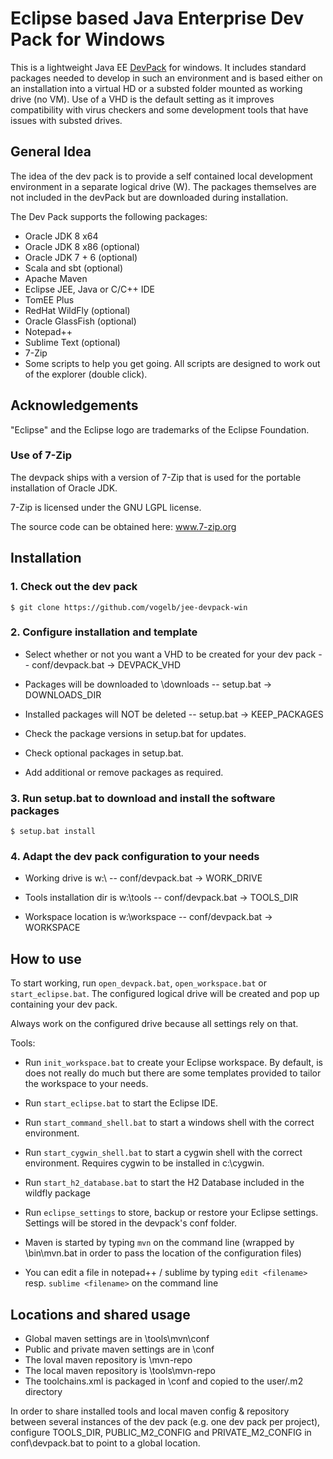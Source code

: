 # Eclipse based Java Enterprise Dev Pack for Windows

This is a lightweight Java EE [DevPack](http://blog.tknerr.de/blog/2014/10/09/devpack-philosophy-aka-works-on-your-machine/) for windows.
It includes standard packages needed to develop in such an environment and is based either on an installation into a virtual HD or a substed folder mounted as working drive (no VM).
Use of a VHD is the default setting as it improves compatibility with virus checkers and some development tools that have issues with substed drives.

## General Idea

The idea of the dev pack is to provide a self contained local development environment in a separate logical drive (W).
The packages themselves are not included in the devPack but are downloaded during installation.

The Dev Pack supports the following packages:
- Oracle JDK 8 x64
- Oracle JDK 8 x86 (optional)
- Oracle JDK 7 + 6 (optional)
- Scala and sbt (optional)
- Apache Maven
- Eclipse JEE, Java or C/C++ IDE
- TomEE Plus
- RedHat WildFly (optional)
- Oracle GlassFish (optional)
- Notepad++
- Sublime Text (optional)
- 7-Zip
- Some scripts to help you get going. All scripts are designed to work out of the explorer (double click).


## Acknowledgements
"Eclipse" and the Eclipse logo are trademarks of the Eclipse Foundation.

### Use of 7-Zip

The devpack ships with a version of 7-Zip that is used for the portable installation of Oracle JDK.

7-Zip is licensed under the GNU LGPL license.

The source code can be obtained here: www.7-zip.org

## Installation

### 1. Check out the dev pack

	$ git clone https://github.com/vogelb/jee-devpack-win
	
### 2. Configure installation and template
	
- Select whether or not you want a VHD to be created for your dev pack  -- conf/devpack.bat -> DEVPACK_VHD
	
- Packages will be downloaded to <installation folder>\downloads        -- setup.bat -> DOWNLOADS_DIR

- Installed packages will NOT be deleted                                -- setup.bat -> KEEP_PACKAGES

- Check the package versions in setup.bat for updates.
 
- Check optional packages in setup.bat.

- Add additional or remove packages as required.  

### 3. Run setup.bat to download and install the software packages

	$ setup.bat install
	

### 4. Adapt the dev pack configuration to your needs

- Working drive is w:\                              -- conf/devpack.bat -> WORK_DRIVE

- Tools installation dir is w:\tools                -- conf/devpack.bat -> TOOLS_DIR

- Workspace location is w:\workspace                -- conf/devpack.bat -> WORKSPACE


## How to use

To start working, run `open_devpack.bat`, `open_workspace.bat` or `start_eclipse.bat`. The configured logical drive will be created and pop up containing your dev pack.

Always work on the configured drive because all settings rely on that.

Tools:

- Run `init_workspace.bat` to create your Eclipse workspace. By default, is does not really do much but there are some templates provided to tailor the workspace to your needs.

- Run `start_eclipse.bat` to start the Eclipse IDE.

- Run `start_command_shell.bat` to start a windows shell with the correct environment.

- Run `start_cygwin_shell.bat` to start a cygwin shell with the correct environment. Requires cygwin to be installed in c:\cygwin.

- Run `start_h2_database.bat` to start the H2 Database included in the wildfly package

- Run `eclipse_settings` to store, backup or restore your Eclipse settings. Settings will be stored in the devpack's conf folder.

- Maven is started by typing `mvn` on the command line (wrapped by \bin\mvn.bat in order to pass the location of the configuration files)

- You can edit a file in notepad++ / sublime by typing `edit <filename>` resp. `sublime <filename>` on the command line


## Locations and shared usage

- Global maven settings are in \tools\mvn\conf
- Public and private maven settings are in \conf
- The loval maven repository is \mvn-repo
- The local maven repository is \tools\mvn-repo
- The toolchains.xml is packaged in \conf and copied to the user/.m2 directory

In order to share installed tools and local maven config & repository between several instances of the dev pack (e.g. one dev pack per project), configure TOOLS_DIR, PUBLIC_M2_CONFIG and PRIVATE_M2_CONFIG in conf\devpack.bat to point to a global location.

